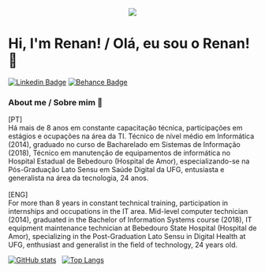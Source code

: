 <div align="center"> 

<img src="https://media-exp3.licdn.com/dms/image/C4D16AQEr5LJGzyO40A/profile-displaybackgroundimage-shrink_350_1400/0/1594411235767?e=1631145600&v=beta&t=IVC171GGta60gZVq5tciu15vqaH6AAnKqcE6hRHjKiY">

</div>

# Hi, I'm Renan! / Olá, eu sou o Renan! 👋

[![Linkedin Badge](https://img.shields.io/badge/-LinkedIn-blue?style=flat-square&logo=Linkedin&logoColor=white&link=https://www.linkedin.com/in/renan-borba-95b294a3/)](https://www.linkedin.com/in/renan-borba-95b294a3/)
[![Behance Badge](https://img.shields.io/badge/-Behance-blue?style=flat-square&logo=Behance&logoColor=white&link=https://www.behance.net/renanborba2)](https://www.behance.net/renanborba2)


### About me / Sobre mim 🚀
[PT] <br>
Há mais de 8 anos em constante capacitação técnica, participações em estágios e ocupações na área da TI. Técnico de nível médio em Informática (2014), graduado no curso de Bacharelado em Sistemas de Informação (2018), Técnico em manutenção de equipamentos de informática no Hospital Estadual de Bebedouro (Hospital de Amor), especializando-se na Pós-Graduação Lato Sensu em Saúde Digital da UFG, entusiasta e generalista na área da tecnologia, 24 anos.
<br>
<br>
[ENG] <br>
For more than 8 years in constant technical training, participation in internships and occupations in the IT area. Mid-level computer technician (2014), graduated in the Bachelor of Information Systems course (2018), IT equipment maintenance technician at Bebedouro State Hospital (Hospital de Amor), specializing in the Post-Graduation Lato Sensu in Digital Health at UFG, enthusiast and generalist in the field of technology, 24 years old.

  
[![GitHub stats](https://github-readme-stats.vercel.app/api?username=RenanBorba&show_icons=true)](https://github.com/RenanBorba?tab=overview&from=2021-05-01&to=2021-05-10) &nbsp; [![Top Langs](https://github-readme-stats.vercel.app/api/top-langs/?username=RenanBorba&layout=compact)](https://github.com/RenanBorba?tab=repositories) 

